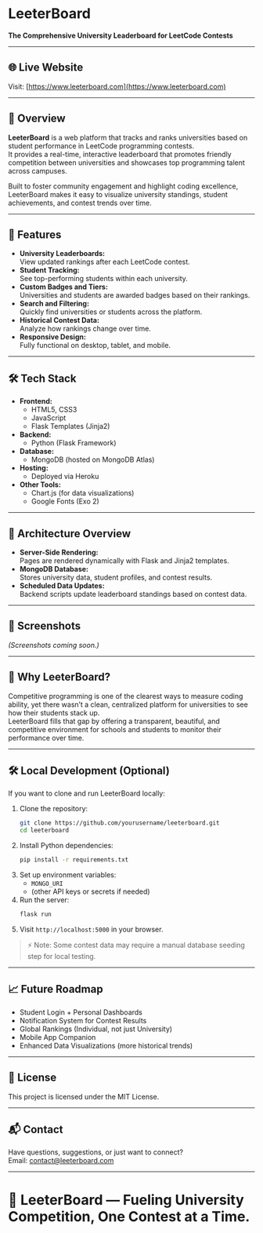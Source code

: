 # LeeterBoard  
**The Comprehensive University Leaderboard for LeetCode Contests**

---

## 🌐 Live Website
Visit: [https://www.leeterboard.com](https://www.leeterboard.com)

---

## 📖 Overview
**LeeterBoard** is a web platform that tracks and ranks universities based on student performance in LeetCode programming contests.  
It provides a real-time, interactive leaderboard that promotes friendly competition between universities and showcases top programming talent across campuses.

Built to foster community engagement and highlight coding excellence, LeeterBoard makes it easy to visualize university standings, student achievements, and contest trends over time.

---

## 🚀 Features
- **University Leaderboards:**  
  View updated rankings after each LeetCode contest.
- **Student Tracking:**  
  See top-performing students within each university.
- **Custom Badges and Tiers:**  
  Universities and students are awarded badges based on their rankings.
- **Search and Filtering:**  
  Quickly find universities or students across the platform.
- **Historical Contest Data:**  
  Analyze how rankings change over time.
- **Responsive Design:**  
  Fully functional on desktop, tablet, and mobile.

---

## 🛠️ Tech Stack
- **Frontend:**  
  - HTML5, CSS3
  - JavaScript
  - Flask Templates (Jinja2)
- **Backend:**  
  - Python (Flask Framework)
- **Database:**  
  - MongoDB (hosted on MongoDB Atlas)
- **Hosting:**  
  - Deployed via Heroku
- **Other Tools:**  
  - Chart.js (for data visualizations)
  - Google Fonts (Exo 2)

---

## 🧩 Architecture Overview
- **Server-Side Rendering:**  
  Pages are rendered dynamically with Flask and Jinja2 templates.
- **MongoDB Database:**  
  Stores university data, student profiles, and contest results.
- **Scheduled Data Updates:**  
  Backend scripts update leaderboard standings based on contest data.

---

## 📸 Screenshots
*(Screenshots coming soon.)*  
<!-- Example layout if you add screenshots later:
| Homepage | University Profile | Leaderboard View |
|:---:|:---:|:---:|
| ![](path/to/homepage_screenshot.png) | ![](path/to/university_profile_screenshot.png) | ![](path/to/leaderboard_screenshot.png) |
-->

---

## 🧠 Why LeeterBoard?
Competitive programming is one of the clearest ways to measure coding ability, yet there wasn’t a clean, centralized platform for universities to see how their students stack up.  
LeeterBoard fills that gap by offering a transparent, beautiful, and competitive environment for schools and students to monitor their performance over time.

---

## 🛠️ Local Development (Optional)
If you want to clone and run LeeterBoard locally:

1. Clone the repository:
   ```bash
   git clone https://github.com/yourusername/leeterboard.git
   cd leeterboard
   ```
2. Install Python dependencies:
   ```bash
   pip install -r requirements.txt
   ```
3. Set up environment variables:
   - `MONGO_URI`
   - (other API keys or secrets if needed)
4. Run the server:
   ```bash
   flask run
   ```
5. Visit `http://localhost:5000` in your browser.

> ⚡ Note: Some contest data may require a manual database seeding step for local testing.

---

## 📈 Future Roadmap
- Student Login + Personal Dashboards
- Notification System for Contest Results
- Global Rankings (Individual, not just University)
- Mobile App Companion
- Enhanced Data Visualizations (more historical trends)

---

## 📜 License
This project is licensed under the MIT License.

---

## 📬 Contact
Have questions, suggestions, or just want to connect?  
Email: [contact@leeterboard.com](mailto:contact@leeterboard.com)

---

# 🚀 LeeterBoard — Fueling University Competition, One Contest at a Time.
